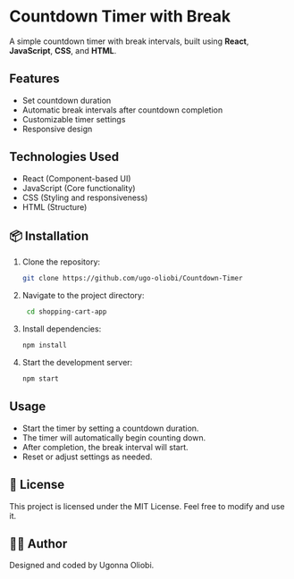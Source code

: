 # Countdown Timer with Break

A simple countdown timer with break intervals, built using **React**, **JavaScript**, **CSS**, and **HTML**.

## Features

- Set countdown duration
- Automatic break intervals after countdown completion
- Customizable timer settings
- Responsive design

## Technologies Used

- React (Component-based UI)
- JavaScript (Core functionality)
- CSS (Styling and responsiveness)
- HTML (Structure)

## 📦 Installation

1. Clone the repository:
   ```sh
   git clone https://github.com/ugo-oliobi/Countdown-Timer
   ```
2. Navigate to the project directory:
   ```sh
    cd shopping-cart-app
   ```
3. Install dependencies:
   ```sh
   npm install
   ```
4. Start the development server:
   ```sh
   npm start
   ```

## Usage

- Start the timer by setting a countdown duration.
- The timer will automatically begin counting down.
- After completion, the break interval will start.
- Reset or adjust settings as needed.

## 📝 License

This project is licensed under the MIT License. Feel free to modify and use it.

## 👨‍💻 Author

Designed and coded by Ugonna Oliobi.
